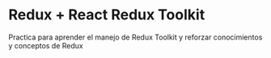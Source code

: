 # Redux + React Redux Toolkit

Practica para aprender el manejo de Redux Toolkit y reforzar conocimientos y conceptos de Redux
